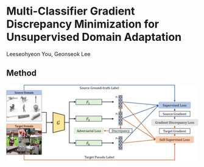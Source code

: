# Multi-Classifier Gradient Discrepancy Minimization for Unsupervised Domain Adaptation

Leeseohyeon You, Geonseok Lee

## Method 

<div align="center">
  <img src="Method.png" />
</div>
